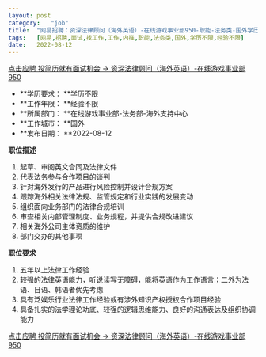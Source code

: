 ```yaml
---
layout:	post
category:	"job"
title:	"网易招聘：资深法律顾问（海外英语）-在线游戏事业部950-职能-法务类-国外学历不限经验不限"
tags:	[网易,招聘,面试,找工作,工作,内推,职能,法务类,国外,学历不限,经验不限]
date:	2022-08-12
---
```


[点击应聘 投简历就有面试机会 -> 资深法律顾问（海外英语）-在线游戏事业部950](http://mobile.bole.netease.com/bole/boleDetail?id=38123&employeeId=346f03c3cda5f04c&key=all)



- **学历要求： **学历不限
- **工作年限： **经验不限
- **所属部门： **在线游戏事业部-法务部-海外支持中心
- **工作城市： **国外
- **发布日期： **2022-08-12



**职位描述**
1) 起草、审阅英文合同及法律文件
2) 代表法务参与合作项目的谈判
3) 针对海外发行的产品进行风险控制并设计合规方案
4) 跟踪海外相关法律法规、监管规定和行业实践的发展变动
5) 组织面向业务部门的法律合规培训
6) 审查相关内部管理制度、业务规程，并提供合规改进建议
7) 相关海外公司主体资质的维护
8) 部门交办的其他事项



**职位要求**
1) 五年以上法律工作经验
2) 较强的法律英语能力，听说读写无障碍，能将英语作为工作语言；二外为法语、日语、韩语者优先考虑
3) 具有泛娱乐行业法律工作经验或有涉外知识产权授权合作项目经验
4) 具备扎实的法学理论功底、较强的逻辑思维能力、良好的沟通表达及组织协调能力



[点击应聘 投简历就有面试机会 -> 资深法律顾问（海外英语）-在线游戏事业部950](http://mobile.bole.netease.com/bole/boleDetail?id=38123&employeeId=346f03c3cda5f04c&key=all)